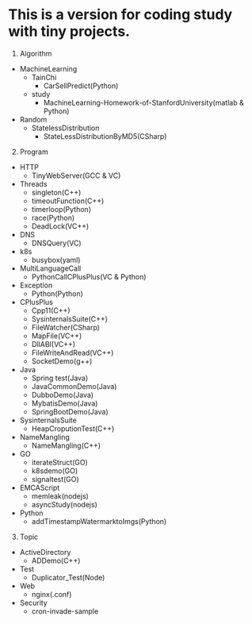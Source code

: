# This is a version for coding study with tiny projects.
1. Algorithm
- MachineLearning
	- TainChi
		- CarSellPredict(Python)
	- study
		- MachineLearning-Homework-of-StanfordUniversity(matlab & Python)
- Random
    - StatelessDistribution
        - StateLessDistributionByMD5(CSharp)
        
2. Program
- HTTP
	- TinyWebServer(GCC & VC)
- Threads
	- singleton(C++)
    - timeoutFunction(C++)
    - timerloop(Python)
	- race(Python)
    - DeadLock(VC++)
- DNS
	- DNSQuery(VC)
- k8s
	- busybox(yaml)
- MultiLanguageCall
	- PythonCallCPlusPlus(VC & Python)
- Exception
	- Python(Python)    
- CPlusPlus
	- Cpp11(C++)
    - SysinternalsSuite(C++)
    - FileWatcher(CSharp)   
    - MapFile(VC++)    
    - DllABI(VC++)
    - FileWriteAndRead(VC++) 
    - SocketDemo(g++)
- Java
	- Spring test(Java)
	- JavaCommonDemo(Java)
	- DubboDemo(Java)
	- MybatisDemo(Java)
	- SpringBootDemo(Java)
- SysinternalsSuite
    - HeapCroputionTest(C++)
- NameMangling
    - NameMangling(C++)    
- GO
    - iterateStruct(GO)
    - k8sdemo(GO)
    - signaltest(GO)
- EMCAScript
    - memleak(nodejs)
    - asyncStudy(nodejs)
- Python
	- addTimestampWatermarktoImgs(Python)
	
3. Topic
- ActiveDirectory
	- ADDemo(C++)
- Test
    - Duplicator_Test(Node)
- Web
    - nginx(.conf)
- Security
    - cron-invade-sample
